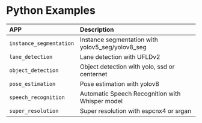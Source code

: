 # Python Examples

APP | Description |
|:---|:---|
| `instance_segmentation` | Instance segmentation with yolov5_seg/yolov8_seg
| `lane_detection` | Lane detection with UFLDv2
| `object_detection` | Object detection with yolo, ssd or centernet
| `pose_estimation` | Pose estimation with yolov8
| `speech_recognition` | Automatic Speech Recognition with Whisper model
| `super_resolution` | Super resolution with espcnx4 or srgan
